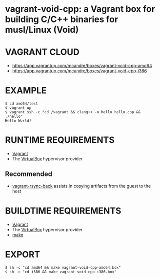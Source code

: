 # vagrant-void-cpp: a Vagrant box for building C/C++ binaries for musl/Linux (Void)

# VAGRANT CLOUD

* https://app.vagrantup.com/mcandre/boxes/vagrant-void-cpp-amd64
* https://app.vagrantup.com/mcandre/boxes/vagrant-void-cpp-i386

# EXAMPLE

```console
$ cd amd64/test
$ vagrant up
$ vagrant ssh -c "cd /vagrant && clang++ -o hello hello.cpp && ./hello"
Hello World!
```

# RUNTIME REQUIREMENTS

* [Vagrant](https://www.vagrantup.com)
* The [VirtualBox](https://www.virtualbox.org) hypervisor provider

## Recommended

* [vagrant-rsync-back](https://github.com/smerrill/vagrant-rsync-back) assists in copying artifacts from the guest to the host

# BUILDTIME REQUIREMENTS

* [Vagrant](https://www.vagrantup.com)
* The [VirtualBox](https://www.virtualbox.org) hypervisor provider
* [make](https://www.gnu.org/software/make/)

# EXPORT

```console
$ sh -c "cd amd64 && make vagrant-void-cpp-amd64.box"
$ sh -c "cd i386 && make vagrant-void-cpp-i386.box"
```
